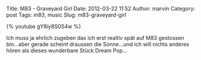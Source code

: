 Title: M83 - Graveyard Girl
Date: 2012-03-22 11:52
Author: marvin
Category: post
Tags: m83, music
Slug: m83-graveyard-girl

{% youtube gY8iy8S0S4w %}

Ich muss ja ehrlich zugeben das ich erst realtiv spät auf M83 gestossen
bin...aber gerade scheint draussen die Sonne...und ich will nichts
anderes hören als dieses wunderbare Stück Dream Pop...

